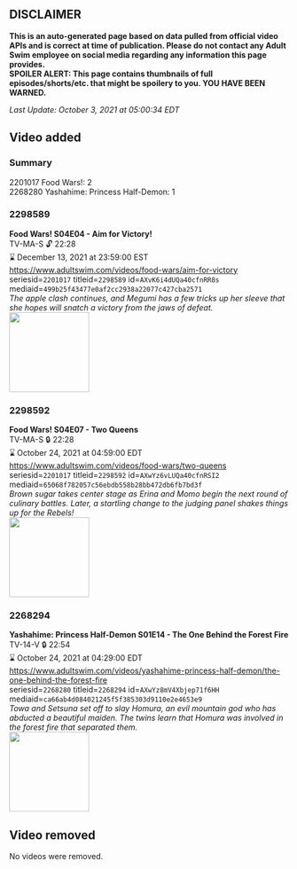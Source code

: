 ## DISCLAIMER
**This is an auto-generated page based on data pulled from official video APIs and is correct at time of publication. Please do not contact any Adult Swim employee on social media regarding any information this page provides.**  
**SPOILER ALERT: This page contains thumbnails of full episodes/shorts/etc. that might be spoilery to you. YOU HAVE BEEN WARNED.**  

_Last Update: October 3, 2021 at 05:00:34 EDT_
## Video added
### Summary
2201017 Food Wars!: 2  
2268280 Yashahime: Princess Half-Demon: 1  
### 2298589
**Food Wars! S04E04 - Aim for Victory!**  
TV-MA-S 🔓 22:28  
⌛ December 13, 2021 at 23:59:00 EST  
https://www.adultswim.com/videos/food-wars/aim-for-victory  
seriesid=`2201017` titleid=`2298589` id=`AXvK6i4dUQa40cfnRR8s` mediaid=`499b25f43477e0af2cc2938a22077c427cba2571`  
_The apple clash continues, and Megumi has a few tricks up her sleeve that she hopes will snatch a victory from the jaws of defeat._  
<a href="https://media.cdn.adultswim.com/uploads/20210910/thumbnails/2_219101345119-FoodWars_65_AimForVictory.png"><img src="https://media.cdn.adultswim.com/uploads/20210910/thumbnails/2_219101345119-FoodWars_65_AimForVictory.png" height="144px" /></a>
### 2298592
**Food Wars! S04E07 - Two Queens**  
TV-MA-S 🔒 22:28  
⌛ October 24, 2021 at 04:59:00 EDT  
https://www.adultswim.com/videos/food-wars/two-queens  
seriesid=`2201017` titleid=`2298592` id=`AXwYz6vLUQa40cfnRSI2` mediaid=`65068f782057c56ebdb558b28bb472db6fb7bd3f`  
_Brown sugar takes center stage as Erina and Momo begin the next round of culinary battles. Later, a startling change to the judging panel shakes things up for the Rebels!_  
<a href="https://media.cdn.adultswim.com/uploads/20211001/thumbnails/2_211011024537-FoodWars_68_TwoQueens.png"><img src="https://media.cdn.adultswim.com/uploads/20211001/thumbnails/2_211011024537-FoodWars_68_TwoQueens.png" height="144px" /></a>
### 2268294
**Yashahime: Princess Half-Demon S01E14 - The One Behind the Forest Fire**  
TV-14-V 🔒 22:54  
⌛ October 24, 2021 at 04:29:00 EDT  
https://www.adultswim.com/videos/yashahime-princess-half-demon/the-one-behind-the-forest-fire  
seriesid=`2268280` titleid=`2268294` id=`AXwYz8mV4Xbjep71f6HH` mediaid=`ca66ab4d084021245f5f385303d9110e2e4653e9`  
_Towa and Setsuna set off to slay Homura, an evil mountain god who has abducted a beautiful maiden. The twins learn that Homura was involved in the forest fire that separated them._  
<a href="https://media.cdn.adultswim.com/uploads/20211001/thumbnails/2_211011023484-YashahimePrincessHalfDemon_114_TheOneBehindTheForestFire.png"><img src="https://media.cdn.adultswim.com/uploads/20211001/thumbnails/2_211011023484-YashahimePrincessHalfDemon_114_TheOneBehindTheForestFire.png" height="144px" /></a>
## Video removed
No videos were removed.  
